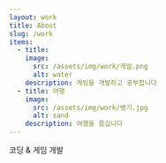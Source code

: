 ```yaml
---
layout: work
title: About
slug: /work
items:
  - title: 
    image:
      src: /assets/img/work/게임.png
      alt: water
    description: 게임을 개발하고 공부합니다
  - title: 여행
    image:
      src: /assets/img/work/뱅기.jpg
      alt: sand
    description: 여행을 즐깁니다
---
```


코딩 & 게임 개발
<br />
<br />
